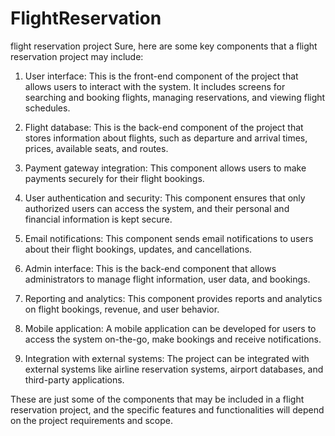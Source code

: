 # FlightReservation
flight reservation project
Sure, here are some key components that a flight reservation project may include:

1. User interface: This is the front-end component of the project that allows users to interact with the system. It includes screens for searching and booking flights, managing reservations, and viewing flight schedules.

2. Flight database: This is the back-end component of the project that stores information about flights, such as departure and arrival times, prices, available seats, and routes.

3. Payment gateway integration: This component allows users to make payments securely for their flight bookings.

4. User authentication and security: This component ensures that only authorized users can access the system, and their personal and financial information is kept secure.

5. Email notifications: This component sends email notifications to users about their flight bookings, updates, and cancellations.

6. Admin interface: This is the back-end component that allows administrators to manage flight information, user data, and bookings.

7. Reporting and analytics: This component provides reports and analytics on flight bookings, revenue, and user behavior.

8. Mobile application: A mobile application can be developed for users to access the system on-the-go, make bookings and receive notifications.

9. Integration with external systems: The project can be integrated with external systems like airline reservation systems, airport databases, and third-party applications.

These are just some of the components that may be included in a flight reservation project, and the specific features and functionalities will depend on the project requirements and scope.
